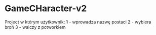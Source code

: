 # GameCHaracter-v2
Project w którym użytkownik:
1 - wprowadza nazwę postaci
2 - wybiera broń
3 - walczy z potworkiem
